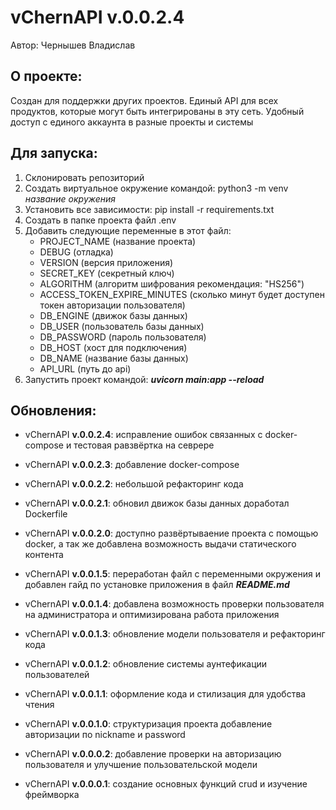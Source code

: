 # vChernAPI v.0.0.2.4
Автор: Чернышев Владислав

## О проекте:
Создан для поддержки других проектов. Единый API 
для всех продуктов, которые могут быть интегрированы
в эту сеть. Удобный доступ с единого аккаунта в
разные проекты и системы

## Для запуска:
1. Склонировать репозиторий
2. Создать виртуальное окружение командой: 
python3 -m venv *название окружения*
3. Установить все зависимости: pip install -r requirements.txt
4. Создать в папке проекта файл .env
5. Добавить следующие переменные в этот файл:
   - PROJECT_NAME (название проекта)
   - DEBUG (отладка)
   - VERSION (версия приложения)
   - SECRET_KEY (секретный ключ)
   - ALGORITHM (алгоритм шифрования рекомендация:
"HS256")
   - ACCESS_TOKEN_EXPIRE_MINUTES (сколько минут 
будет доступен токен авторизации пользователя)
   - DB_ENGINE (движок базы данных)
   - DB_USER (пользователь базы данных)
   - DB_PASSWORD (пароль пользователя)
   - DB_HOST (хост для подключения)
   - DB_NAME (название базы данных)
   - API_URL (путь до api)
6. Запустить проект командой: _**uvicorn main:app --reload**_


## Обновления:

- vChernAPI **v.0.0.2.4**: исправление ошибок связанных
с docker-compose и тестовая равзвёртка на севрере

- vChernAPI **v.0.0.2.3**: добавление docker-compose

- vChernAPI **v.0.0.2.2**: небольшой рефакторинг кода

- vChernAPI **v.0.0.2.1**: обновил движок базы данных
доработал Dockerfile

- vChernAPI **v.0.0.2.0**: доступно развёртываение
проекта с помощью docker, а так же добавлена возможность
выдачи статического контента

- vChernAPI **v.0.0.1.5**: переработан файл с 
переменными окружения и добавлен гайд по
установке приложения в файл _**README.md**_

- vChernAPI **v.0.0.1.4**: добавлена возможность
проверки пользователя на администратора и оптимизирована
работа приложения

- vChernAPI **v.0.0.1.3**: обновление модели
пользователя и рефакторинг кода

- vChernAPI **v.0.0.1.2**: обновление системы
аунтефикации пользователей

- vChernAPI **v.0.0.1.1**: оформление кода и 
стилизация для удобства чтения

- vChernAPI **v.0.0.1.0**: структуризация проекта
добавление авторизации по nickname и password

- vChernAPI **v.0.0.0.2**: добавление проверки на 
авторизацию пользователя и улучшение пользовательской
модели

- vChernAPI **v.0.0.0.1**: создание основных функций 
crud и изучение фреймворка
